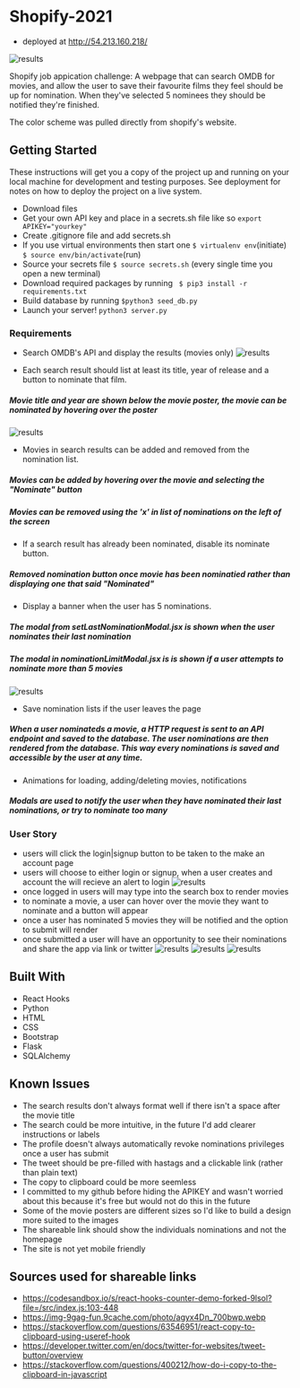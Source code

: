 # Shopify-2021

* deployed at http://54.213.160.218/

![results](static/img/landingpage.png)

Shopify job appication challenge:
A webpage that can search OMDB for movies, and allow the user to save their favourite films they feel should be up for nomination. When they've selected 5 nominees they should be notified they're finished.

The color scheme was pulled directly from shopify's website.

## Getting Started

These instructions will get you a copy of the project up and running on your local machine for development and testing purposes. See deployment for notes on how to deploy the project on a live system.

- Download files
- Get your own API key and place in a secrets.sh file like so `export APIKEY="yourkey"`
- Create .gitignore file and add secrets.sh
- If you use virtual environments then start one `$ virtualenv env`(initiate) `$ source env/bin/activate`(run)
- Source your secrets file `$ source secrets.sh` (every single time you open a new terminal)
- Download required packages by running ` $ pip3 install -r requirements.txt`
- Build database by running `$python3 seed_db.py`
- Launch your server! `python3 server.py`

### Requirements

* Search OMDB's API and display the results (movies only)
![results](static/img/results.png)

* Each search result should list at least its title, year of release and a button to nominate that film.
##### Movie title and year are shown below the movie poster, the movie can be nominated by hovering over the poster
![results](static/img/nominate.png)

* Movies in search results can be added and removed from the nomination list.
##### Movies can be added by hovering over the movie and selecting the "Nominate" button
##### Movies can be removed using the 'x' in list of nominations on the left of the screen

* If a search result has already been nominated, disable its nominate button.
##### Removed nomination button once movie has been nominatied rather than displaying one that said "Nominated"

* Display a banner when the user has 5 nominations.
##### The modal from setLastNominationModal.jsx is shown when the user nominates their last nomination
##### The modal in nominationLimitModal.jsx is is shown if a user attempts to nominate more than 5 movies
![results](static/img/submitmovies.png)

* Save nomination lists if the user leaves the page
##### When a user nominateds a movie, a HTTP request is sent to an API endpoint and saved to the database. The user nominations are then rendered from the database. This way every nominations is saved and accessible by the user at any time.

* Animations for loading, adding/deleting movies, notifications
##### Modals are used to notify the user when they have nominated their last nominations, or try to nominate too many

### User Story

* users will click the login|signup button to be taken to the make an account page
* users will choose to either login or signup, when a user creates and account the will recieve an alert to login
![results](static/img/login.png)
* once logged in users will may type into the search box to render movies
* to nominate a movie, a user can hover over the movie they want to nominate and a button will appear
* once a user has nominated 5 movies they will be notified and the option to submit will render
* once submitted a user will have an opportunity to see their nominations and share the app via link or twitter
![results](static/img/sharesubmissions.png)
![results](static/img/tweet.png)
![results](static/img/cc-clipboard.png)

## Built With

* React Hooks
* Python
* HTML
* CSS
* Bootstrap
* Flask
* SQLAlchemy


## Known Issues

* The search results don't always format well if there isn't a space after the movie title
* The search could be more intuitive, in the future I'd add clearer instructions or labels
* The profile doesn't always automatically revoke nominations privileges once a user has submit
* The tweet should be pre-filled with hastags and a clickable link (rather than plain text)
* The copy to clipboard could be more seemless
* I committed to my github before hiding the APIKEY and wasn't worried about this because it's free but would not do this in the future
* Some of the movie posters are different sizes so I'd like to build a design more suited to the images
* The shareable link should show the individuals nominations and not the homepage
* The site is not yet mobile friendly

## Sources used for shareable links

* https://codesandbox.io/s/react-hooks-counter-demo-forked-9lsol?file=/src/index.js:103-448
* https://img-9gag-fun.9cache.com/photo/agyx4Dn_700bwp.webp
* https://stackoverflow.com/questions/63546951/react-copy-to-clipboard-using-useref-hook
* https://developer.twitter.com/en/docs/twitter-for-websites/tweet-button/overview
* https://stackoverflow.com/questions/400212/how-do-i-copy-to-the-clipboard-in-javascript
